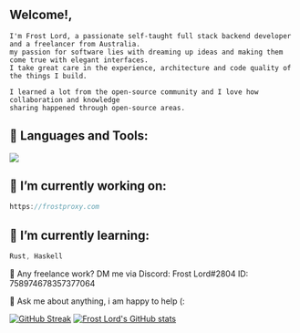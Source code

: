 ## Welcome!,
```
I'm Frost Lord, a passionate self-taught full stack backend developer and a freelancer from Australia.
my passion for software lies with dreaming up ideas and making them come true with elegant interfaces.
I take great care in the experience, architecture and code quality of the things I build.

I learned a lot from the open-source community and I love how collaboration and knowledge 
sharing happened through open-source areas.
```
<!--<img align="right" alt="GIF" src="https://github.com/abhisheknaiidu/abhisheknaiidu/raw/master/code.gif?raw=true" width="500" height="320" style="max-width: 100%;">
-->
## 🧰 Languages and Tools:
<p align="left">
    <img src="https://skillicons.dev/icons?i=git,java,kotlin,nextjs,react,redis,tailwind,py,pug,raspberrypi,swift,vercel,tensorflow,ts,workers,vue,prisma,postgres,ps,mysql,html,css,grafana,express,dotnet,docker,discord,deno,cloudflare,bash,arduino,mongodb,nginx,nodejs,androidstudio,angular,cassandra,bots,elixir,go,haskell,kubernetes,linux,nuxtjs,php,postgres,postman,prisma,regex,rust,threejs,vue,workers,js&perline=12" />
</p>


## 🔭 I’m currently working on:
```js
https://frostproxy.com
```
## 🌱 I’m currently learning:
```js
Rust, Haskell
```
💼 Any freelance work? DM me via Discord: Frost Lord#2804 ID: 758974678357377064

💬 Ask me about anything, i am happy to help (:

[![GitHub Streak](https://github-readme-streak-stats.herokuapp.com/?user=Frost-Lord)](https://git.io/streak-stats)
[![Frost Lord's GitHub stats](https://github-readme-stats.vercel.app/api?username=Frost-Lord)](https://git.io/streak-stats)
